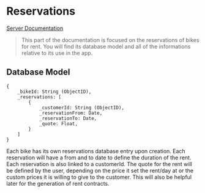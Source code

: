 # Reservations

[Server Documentation](../server.md)


> This part of the documentation is focused on the reservations of bikes for rent. You will find its database model and all of the informations relative to its use in the app.

## Database Model

```
{
    _bikeId: String (ObjectID),
    _reservations: [
        {
            _customerId: String (ObjectID),
            _reservationFrom: Date,
            _reservationTo: Date,
            _quote: Float,
        }
    ]
}
```

Each bike has its own reservations database entry upon creation.
Each reservation will have a from and to date to define the duration of the rent.
Each reservation is also linked to a customerId.
The quote for the rent will be defined by the user, depending on the price it set the rent/day at or the custom prices it is willing to give to the customer. This will also be helpful later for the generation of rent contracts.